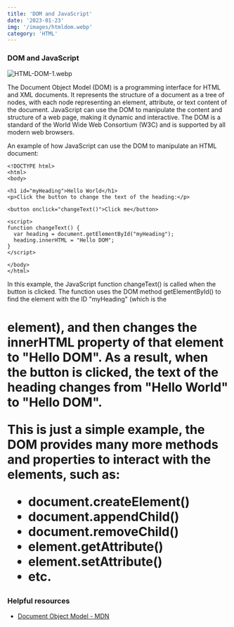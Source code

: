 ```yaml
---
title: 'DOM and JavaScript'
date: '2023-01-23'
img: '/images/htmldom.webp'
category: 'HTML'
---
```


### DOM and JavaScript

![HTML-DOM-1.webp](https://res.cloudinary.com/dvejo6xq5/image/upload/v1674469119/HTML_DOM_1_025c723025.webp)

The Document Object Model (DOM) is a programming interface for HTML and XML documents. It represents the structure of a document as a tree of nodes, with each node representing an element, attribute, or text content of the document. JavaScript can use the DOM to manipulate the content and structure of a web page, making it dynamic and interactive. The DOM is a standard of the World Wide Web Consortium (W3C) and is supported by all modern web browsers.

An example of how JavaScript can use the DOM to manipulate an HTML document:

```
<!DOCTYPE html>
<html>
<body>

<h1 id="myHeading">Hello World</h1>
<p>Click the button to change the text of the heading:</p>

<button onclick="changeText()">Click me</button>

<script>
function changeText() {
  var heading = document.getElementById("myHeading");
  heading.innerHTML = "Hello DOM";
}
</script>

</body>
</html>

```

In this example, the JavaScript function changeText() is called when the button is clicked. The function uses the DOM method getElementById() to find the element with the ID "myHeading" (which is the <h1> element), and then changes the innerHTML property of that element to "Hello DOM". As a result, when the button is clicked, the text of the heading changes from "Hello World" to "Hello DOM".

This is just a simple example, the DOM provides many more methods and properties to interact with the elements, such as:

- document.createElement()
- document.appendChild()
- document.removeChild()
- element.getAttribute()
- element.setAttribute()
- etc.

### Helpful resources

- [Document Object Model - MDN](https://developer.mozilla.org/en-US/docs/Web/API/Document_Object_Model/Introduction)
